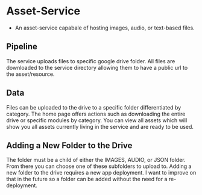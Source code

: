 # Asset-Service
- An asset-service capabale of hosting images, audio, or text-based files.

## Pipeline
The service uploads files to  specific google drive folder. All files are downloaded to the service directory allowing them to have a public url to the asset/resource.

## Data 
Files can be uploaded to the drive to a specific folder differentiated by category.
The home page offers actions such as downloading the entire drive or specific modules by category.
You can view all assets which will show you all assets currently living in the service and are ready to be used.

## Adding a New Folder to the Drive
The folder must be a child of either the IMAGES, AUDIO, or JSON folder. From there you can choose one of these subfolders to upload to. Adding a new folder to the drive requires a new app deployment. I want to improve on that in the future so a folder can be added without the need for a re-deployment.